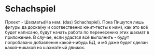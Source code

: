 # Schachspiel
Проект - Шахматы(На нем. (das) Schachspiel). Пока Пишутся лишь фигуры да доска(ну и соотвественно юнит-тесты к ним), как это всё будет написано, будут начать работа по перенесению этих шахмат в приложение. В случае, если удастся всё выполнить - будут попробавано добавление какой-нибудь БД, и мб даже будет сделан какой-никакой но шахматный движок.
